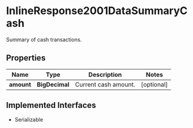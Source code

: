 

# InlineResponse2001DataSummaryCash

Summary of cash transactions.

## Properties

Name | Type | Description | Notes
------------ | ------------- | ------------- | -------------
**amount** | **BigDecimal** | Current cash amount. |  [optional]


## Implemented Interfaces

* Serializable



